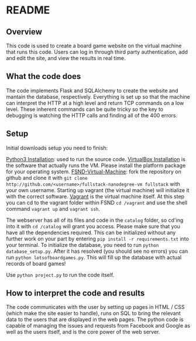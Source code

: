 # README
## Overview
This code is used to create a board game website on the virtual machine that runs this code. Users can log in through third party authentication, add and edit the site, and view the results in real time.
## What the code does
The code implements Flask and SQLAlchemy to create the website and mantain the database, respectively. Everything is set up so that the machine can interpret the HTTP at a high level and return TCP commands on a low level. These inherent commands can be quite tricky so the key to debugging is watching the HTTP calls and finding all of the 400 errors.
## Setup
Initial downloads setup you need to finish:

[Python3 Installation](https://realpython.com/installing-python/): used to run the source code.
[VirtualBox Installation](https://www.virtualbox.org/wiki/Download_Old_Builds_5_1) is the software that actually runs the VM. Please install the platform package for your operating system.
[FSND-Virtual-Machine](https://s3.amazonaws.com/video.udacity-data.com/topher/2018/April/5acfbfa3_fsnd-virtual-machine/fsnd-virtual-machine.zip): fork the repository on github and clone it with ```git clone http://github.com/<username>/fullstack-nanodegree-vm fullstack``` with your own username. Starting up vagrant (the virtual machine) will initialize it with the correct software.
[Vagrant](https://www.vagrantup.com/downloads.html) is the virtual machine itself. At this step you can cd to the vagrant folder within FSND ```cd /vagrant``` and use the shell command ```vagrant up``` and ```vagrant ssh```.

The webserver has all of its files and code in the ```catalog``` folder, so cd'ing into it with ```cd /catalog``` will grant you access.
Please make sure that you have all the dependencies required. This can be initialized without any further work on your part by entering ```pip install -r requirements.txt``` into your terminal.
To initialize the database, you need to run ```python database_setup.py```. After it has resolved (you should see no errors) you can run ```python lotsofboardgames.py```. This will fill up the database with actual records of board games!

Use ```python project.py``` to run the code itself.

## How to interpret the code and results
The code communicates with the user by setting up pages in HTML / CSS (which make the site easier to handle), runs on SQL to bring the relevant data to the users that are displayed in the web pages. The python code is capable of managing the issues and requests from Facebook and Google as well as the users itself, and is the core power of the web server. 